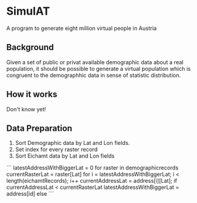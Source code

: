 # SimulAT
A program to  generate eight million virtual people in Austria 

## Background
Given a set of public or privat available demographic data about a real population, it should be possible to generate a virtual population which is congruent to the demographhic data in sense of statistic distribution.

## How it works
Don't know yet!

## Data Preparation 

1. Sort Demographic data by Lat and Lon fields.
2. Set index for every raster record
3. Sort Eichamt data by Lat and Lon fields

´´´
latestAddressWithBiggerLat = 0
for raster in demographicrecords
  currentRasterLat = raster[Lat]
  for i = latestAddressWithBiggerLat; i < length(eichamtRecords); i++
    currentAddressLat = address[i][Lat];
    if currentAddressLat < currentRasterLat
      latestAddressWithBiggerLat = address[id]
    else 
´´´

    
